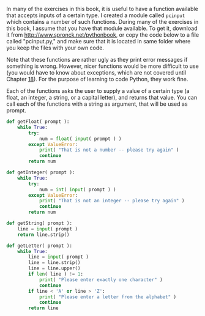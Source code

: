In many of the exercises in this book, it is useful to have a function
available that accepts inputs of a certain type. I created a module
called `pcinput` which contains a number of such functions. During many
of the exercises in this book, I assume that you have that module
available. To get it, download it from
<http://www.spronck.net/pythonbook>, or copy the code below to a file
called "pcinput.py," and make sure that it is located in same folder
where you keep the files with your own code.

Note that these functions are rather ugly as they print error messages
if something is wrong. However, nicer functions would be more difficult
to use (you would have to know about exceptions, which are not covered
until Chapter
<a href="#ch:exceptions" data-reference-type="ref" data-reference="ch:exceptions">18</a>).
For the purpose of learning to code Python, they work fine.

Each of the functions asks the user to supply a value of a certain type
(a float, an integer, a string, or a capital letter), and returns that
value. You can call each of the functions with a string as argument,
that will be used as prompt.

```python
def getFloat( prompt ):
    while True:
        try:
            num = float( input( prompt ) )
        except ValueError:
            print( "That is not a number -- please try again" )
            continue
        return num

def getInteger( prompt ):
    while True:
        try:
            num = int( input( prompt ) )
        except ValueError:
            print( "That is not an integer -- please try again" )
            continue
        return num

def getString( prompt ):
    line = input( prompt )
    return line.strip()

def getLetter( prompt ):
    while True:
        line = input( prompt )
        line = line.strip()
        line = line.upper()
        if len( line ) != 1:
            print( "Please enter exactly one character" )
            continue
        if line < 'A' or line > 'Z':
            print( "Please enter a letter from the alphabet" )
            continue
        return line
```
